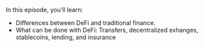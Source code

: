 In this episode, you’ll learn:
-	Differences between DeFi and traditional finance.
-	What can be done with DeFi: Transfers, decentralized exhanges, stablecoins, lending, and insurance

